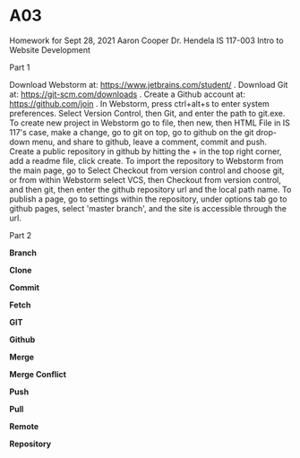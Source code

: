 # A03
Homework for Sept 28, 2021
Aaron Cooper
Dr. Hendela
IS 117-003 Intro to Website Development

Part 1

Download Webstorm at: https://www.jetbrains.com/student/ .
Download Git at: https://git-scm.com/downloads .
Create a Github account at: https://github.com/join .
In Webstorm, press ctrl+alt+s to enter system preferences. Select Version Control, then Git, and enter the path to git.exe.
To create new project in Webstorm go to file, then new, then HTML File in IS 117's case, make a change, go to git on top, go to github on the git drop-down menu, and share to github, leave a comment, commit and push.
Create a public repository in github by hitting the + in the top right corner, add a readme file, click create. To import the repository to Webstorm from the main page, go to Select Checkout from version control and choose git, or from within Webstorm select VCS, then Checkout from version control, and then git, then enter the github repository url and the local path name.
To publish a page, go to settings within the repository, under options tab go to github pages, select 'master branch', and the site is accessible through the url.


Part 2

**Branch**

**Clone**

**Commit**

**Fetch**

**GIT**

**Github**

**Merge**

**Merge Conflict**

**Push**

**Pull**

**Remote**

**Repository**

